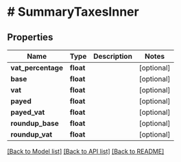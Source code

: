 # # SummaryTaxesInner

## Properties

Name | Type | Description | Notes
------------ | ------------- | ------------- | -------------
**vat_percentage** | **float** |  | [optional]
**base** | **float** |  | [optional]
**vat** | **float** |  | [optional]
**payed** | **float** |  | [optional]
**payed_vat** | **float** |  | [optional]
**roundup_base** | **float** |  | [optional]
**roundup_vat** | **float** |  | [optional]

[[Back to Model list]](../../README.md#models) [[Back to API list]](../../README.md#endpoints) [[Back to README]](../../README.md)
